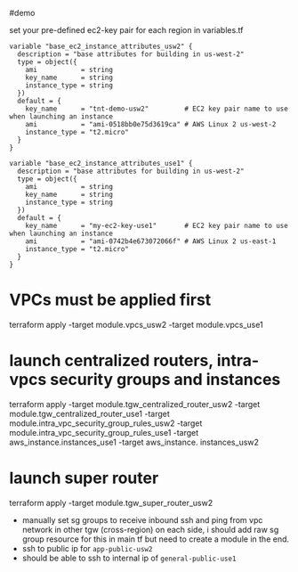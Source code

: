 #demo

set your pre-defined ec2-key pair for each region in variables.tf

```
variable "base_ec2_instance_attributes_usw2" {
  description = "base attributes for building in us-west-2"
  type = object({
    ami           = string
    key_name      = string
    instance_type = string
  })
  default = {
    key_name      = "tnt-demo-usw2"         # EC2 key pair name to use when launching an instance
    ami           = "ami-0518bb0e75d3619ca" # AWS Linux 2 us-west-2
    instance_type = "t2.micro"
  }
}

variable "base_ec2_instance_attributes_use1" {
  description = "base attributes for building in us-west-2"
  type = object({
    ami           = string
    key_name      = string
    instance_type = string
  })
  default = {
    key_name      = "my-ec2-key-use1"       # EC2 key pair name to use when launching an instance
    ami           = "ami-0742b4e673072066f" # AWS Linux 2 us-east-1
    instance_type = "t2.micro"
  }
}
```

# VPCs must be applied first
terraform apply -target module.vpcs_usw2 -target module.vpcs_use1

# launch centralized routers, intra-vpcs security groups and instances
terraform apply -target module.tgw_centralized_router_usw2 -target module.tgw_centralized_router_use1 -target module.intra_vpc_security_group_rules_usw2 -target module.intra_vpc_security_group_rules_use1 -target aws_instance.instances_use1 -target aws_instance. instances_usw2

# launch super router
terraform apply  -target module.tgw_super_router_usw2

- manually set sg groups to receive inbound ssh and ping from vpc
  network in other tgw (cross-region) on each side, i should add raw sg
group resource for this in main tf but need to create a module in the
end.
- ssh to public ip for  `app-public-usw2`
- should be able to ssh to internal ip of `general-public-use1`

